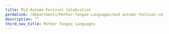 ```yaml
---
title: Mid Autumn Festival Celebration
permalink: /departments/Mother-Tongue-Languages/mid-autumn-festival-celebration
description: ""
third_nav_title: Mother Tongue Languages
---
```

